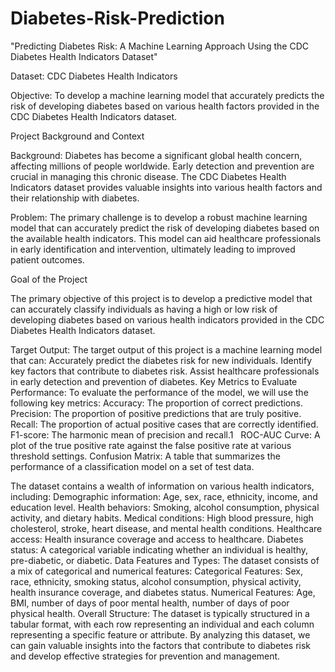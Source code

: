 # Diabetes-Risk-Prediction
"Predicting Diabetes Risk: A Machine Learning Approach Using the CDC Diabetes Health Indicators Dataset"

Dataset: CDC Diabetes Health Indicators

Objective:
To develop a machine learning model that accurately predicts the risk of developing diabetes based on various health factors provided in the CDC Diabetes Health Indicators dataset.

Project Background and Context

Background:
Diabetes has become a significant global health concern, affecting millions of people worldwide. Early detection and prevention are crucial in managing this chronic disease. The CDC Diabetes Health Indicators dataset provides valuable insights into various health factors and their relationship with diabetes.

Problem:
The primary challenge is to develop a robust machine learning model that can accurately predict the risk of developing diabetes based on the available health indicators. This model can aid healthcare professionals in early identification and intervention, ultimately leading to improved patient outcomes.

Goal of the Project

The primary objective of this project is to develop a predictive model that can accurately classify individuals as having a high or low risk of developing diabetes based on various health indicators provided in the CDC Diabetes Health Indicators dataset.

Target Output:
The target output of this project is a machine learning model that can:
Accurately predict the diabetes risk for new individuals.
Identify key factors that contribute to diabetes risk.
Assist healthcare professionals in early detection and prevention of diabetes.
Key Metrics to Evaluate Performance:
To evaluate the performance of the model, we will use the following key metrics:
Accuracy: The proportion of correct predictions.
Precision: The proportion of positive predictions that are truly positive.
Recall: The proportion of actual positive cases that are correctly identified.
F1-score: The harmonic mean of precision and recall.1   
ROC-AUC Curve: A plot of the true positive rate against the false positive rate at various threshold settings.
Confusion Matrix: A table that summarizes the performance of a classification model on a set of test data.

The dataset contains a wealth of information on various health indicators, including:
Demographic information: Age, sex, race, ethnicity, income, and education level.
Health behaviors: Smoking, alcohol consumption, physical activity, and dietary habits.
Medical conditions: High blood pressure, high cholesterol, stroke, heart disease, and mental health conditions.
Healthcare access: Health insurance coverage and access to healthcare.
Diabetes status: A categorical variable indicating whether an individual is healthy, pre-diabetic, or diabetic.
Data Features and Types:
The dataset consists of a mix of categorical and numerical features:
Categorical Features: Sex, race, ethnicity, smoking status, alcohol consumption, physical activity, health insurance coverage, and diabetes status.
Numerical Features: Age, BMI, number of days of poor mental health, number of days of poor physical health.
Overall Structure:
The dataset is typically structured in a tabular format, with each row representing an individual and each column representing a specific feature or attribute.
By analyzing this dataset, we can gain valuable insights into the factors that contribute to diabetes risk and develop effective strategies for prevention and management.







